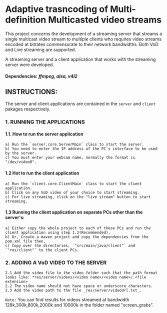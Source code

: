 # Adaptive trasncoding of Multi-definition Multicasted video streams

This project concerns the development of a streaming server that streams a single multicast
video stream to multiple clients who requires video streams encoded at bitrates commensurate 
to their network bandwidths. Both VoD and Live streaming are supported.

A streaming server and a client application that works with the 
streaming server were developed.

#### Dependencies: _ffmpeg, alsa, v4l2_

## INSTRUCTIONS:

The server and client applications are contained in the `server` and `client` pakages respectively.

### 1. RUNNING THE APPLICATIONS

#### 1.1. How to run the server application

    a) Run the `server.core.ServerMain` class to start the server.
	b) You need to enter the IP address of the PC's interface to be used by the server.
	c) You must enter your webcam name, normally the format is "/dev/video0".

#### 1.2 Hot to run the client application
    a) Run the `client.core.ClientMain` class to start the client application.
	b) Click on any VoD video of your choice to start streaming.
	c) For live streaming, click on the "live stream" button to start streaming.

#### 1.3 Running the client application on separate PCs other than the server's:
	a) Either copy the whole project to each of these PCs and run the client application using step 1.2(Recommended).
	b) Or, Create a maven project and copy the dependencies from the pom.xml file then,
	c) Copy over the directories, `"src/main/java/client"` and `"res/client"` to the client PCs.

### 2. ADDING A VoD VIDEO TO THE SERVER
	2.1 Add the video file to the video folder such that the path format looks like: *res/server/videos/<video name>/<video name>/.<file extension>
	2.2 The video name should not have space or underscore characters.
	2.3 Add the video path to the file _res/server/videoUrl.txt_.
	
`Note:` You can find results for videos streamed at bandwidth 128k,300k,800k,2000k and 10000k in the 
folder named "screen_grabs".

